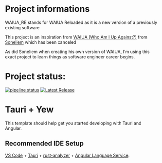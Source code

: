 # Project informations

WAIUA_RE stands for WAIUA Reloaded as it is a new version of a previously existing software

This project is an inspiration from [WAIUA (Who Am I Up Against?)](https://github.com/Soneliem/WAIUA) from [Soneliem](https://github.com/Soneliem) which has been canceled


As did Soneliem when creating his own version of WAIUA, I'm using this exact project to learn things as software engineer career begins.

# Project status:

[![pipeline status](https://gitlab.com/letchepare/waiua_re/badges/main/pipeline.svg)](https://gitlab.com/letchepare/waiua_re/-/commits/main)
[![Latest Release](https://gitlab.com/letchepare/waiua_re/-/badges/release.svg)](https://gitlab.com/letchepare/waiua_re/-/releases)
 

# Tauri + Yew

This template should help get you started developing with Tauri and Angular.

## Recommended IDE Setup

[VS Code](https://code.visualstudio.com/) + [Tauri](https://marketplace.visualstudio.com/items?itemName=tauri-apps.tauri-vscode) + [rust-analyzer](https://marketplace.visualstudio.com/items?itemName=rust-lang.rust-analyzer) + [Angular Language Service](https://marketplace.visualstudio.com/items?itemName=Angular.ng-template).
